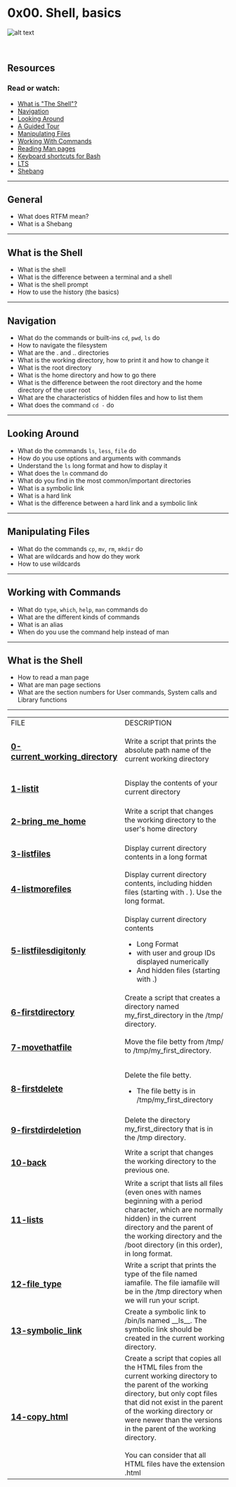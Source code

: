 <h1>0x00. Shell, basics</h1>

![alt text](https://s3.amazonaws.com/intranet-projects-files/holbertonschool-sysadmin_devops/205/image.jpg)

<br>

<h2>Resources</h2>
<h3>Read or watch:</h3>
<ul>
    <li><a href="https://intranet.alxswe.com/rltoken/vwO91sqNBgRL03BLu-ueiA" target="_blank">What is "The Shell"?</a></li>
    <li><a href="https://intranet.alxswe.com/rltoken/iblidp7yp6i-QpT8rDXHaA" target="_blank">Navigation</a></li>
    <li><a href="https://intranet.alxswe.com/rltoken/xEKUCnQsMH0esQ6fJU5vLA" target="_blank">Looking Around</a></li>
    <li><a href="https://intranet.alxswe.com/rltoken/HUhQ73fFR1GOC5nb4r-mDw" target="_blank">A Guided Tour</a></li>
    <li><a href="https://intranet.alxswe.com/rltoken/olv-1tj4d1LA57Z0PrLNvw" target="_blank">Manipulating Files</a></li>
    <li><a href="https://intranet.alxswe.com/rltoken/zUtux3Pm0BkvtwXzbTtkmA" target="_blank">Working With Commands</a></li>
    <li><a href="https://intranet.alxswe.com/rltoken/rddGdsqLf8_kRzp12RaD4A" target="_blank">Reading Man pages</a></li>
    <li><a href="https://intranet.alxswe.com/rltoken/AGxMxuS5IeW8VmEvJyhwvw" target="_blank">Keyboard shortcuts for Bash</a></li>
    <li><a href="https://wiki.ubuntu.com/LTS" target="_blank">LTS</a></li>
    <li><a href="https://intranet.alxswe.com/rltoken/cE8ZA3kgEaFhB-IDNv31bQ" target="_blank">Shebang</a></li>
</ul>

<hr>

<h2>General</h2>
<ul>
    <li>What does RTFM mean?</li>
    <li>What is a Shebang</li>
</ul>

<hr>

<h2>What is the Shell</h2>
<ul>
    <li>What is the shell</li>
    <li>What is the difference between a terminal and a shell</li>
    <li>What is the shell prompt</li>
    <li>How to use the history (the basics)</li>
</ul>

<hr>

<h2>Navigation</h2>
<ul>
    <li>What do the commands or built-ins <code>cd</code>, <code>pwd</code>, <code>ls</code> do</li>
    <li>How to navigate the filesystem</li>
    <li>What are the . and .. directories</li>
    <li>What is the working directory, how to print it and how to change it</li>
    <li>What is the root directory</li>
    <li>What is the home directory and how to go there</li>
    <li>What is the difference between the root directory and the home directory of the user root</li>
    <li>What are the characteristics of hidden files and how to list them</li>
    <li>What does the command <code>cd -</code> do</li>
</ul>

<hr>

<h2>Looking Around</h2>
<ul>
    <li>What do the commands <code>ls</code>, <code>less</code>, <code>file</code> do</li>
    <li>How do you use options and arguments with commands</li>
    <li>Understand the <code>ls</code> long format and how to display it</li>
    <li>What does the <code>ln</code> command do</li>
    <li>What do you find in the most common/important directories</li>
    <li>What is a symbolic link</li>
    <li>What is a hard link</li>
    <li>What is the difference between a hard link and a symbolic link</li>
</ul>

<hr>

<h2>Manipulating Files</h2>
<ul>
    <li>What do the commands <code>cp</code>, <code>mv</code>, <code>rm</code>, <code>mkdir</code> do</li>
    <li>What are wildcards and how do they work</li>
    <li>How to use wildcards</li>
</ul>

<hr>

<h2>Working with Commands</h2>
<ul>
    <li>What do <code>type</code>, <code>which</code>, <code>help</code>, <code>man</code> commands do</li>
    <li>What are the different kinds of commands</li>
    <li>What is an alias</li>
    <li>When do you use the command help instead of man</li>
</ul>

<hr>

<h2>What is the Shell</h2>
<ul>
    <li>How to read a man page</li>
    <li>What are man page sections</li>
    <li>What are the section numbers for User commands, System calls and Library functions</li>
</ul>

<hr>

<table>
        <tr>
            <td class="table w1">FILE</td>
            <td class="table w2">DESCRIPTION</td>
        </tr>
        <tr>
            <td><h3><a href="https://github.com/LivingDemonness28/alx-system_engineering-devops/blob/main/0x00-shell_basics/0-current_working_directory" target="_blank">0-current_working_directory</a></h3></td>
            <td class="para">Write a script that prints the absolute path name of the current working directory</td>
        </tr>
        <tr>
            <td><h3><a href="https://github.com/LivingDemonness28/alx-system_engineering-devops/blob/main/0x00-shell_basics/1-listit" target="_blank">1-listit</a></h3></td>
            <td class="para">Display the contents of your current directory</td>
        </tr>
        <tr>
            <td><h3><a href="https://github.com/LivingDemonness28/alx-system_engineering-devops/blob/main/0x00-shell_basics/2-bring_me_home" target="_blank">2-bring_me_home</a></h3></td>
            <td class="para">Write a script that changes the working directory to the user's home directory</td>
        </tr>
        <tr>
            <td><h3><a href="https://github.com/LivingDemonness28/alx-system_engineering-devops/blob/main/0x00-shell_basics/3-listfiles" target="_blank">3-listfiles</a></h3></td>
            <td class="para">Display current directory contents in a long format</td>
        </tr>
        <tr>
            <td><h3><a href="https://github.com/LivingDemonness28/alx-system_engineering-devops/blob/main/0x00-shell_basics/4-listmorefiles" target="_blank">4-listmorefiles</a></h3></td>
            <td class="para">Display current directory contents, including hidden files (starting with <span class="code"> .</span> ). Use the long format.</td>
        </tr>
        <tr>
            <td><h3><a href="https://github.com/LivingDemonness28/alx-system_engineering-devops/blob/main/0x00-shell_basics/5-listfilesdigitonly" target="_blank">5-listfilesdigitonly</a></h3></td>
            <td class="para">
                <p>Display current directory contents</p>
                <ul>
                    <li>Long Format</li>
                    <li>with user and group IDs displayed numerically</li>
                    <li>And hidden files (starting with <span class="code">.</span>)</li>
                </ul>
            </td>
        </tr>
        <tr>
            <td><h3><a href="https://github.com/LivingDemonness28/alx-system_engineering-devops/blob/main/0x00-shell_basics/6-firstdirectory" target="_blank">6-firstdirectory</a></h3></td>
            <td class="para">Create a script that creates a directory named <span class="code">my_first_directory</span> in the <span class="code">/tmp/</span> directory.</td>
        </tr>
        <tr>
            <td><h3><a href="https://github.com/LivingDemonness28/alx-system_engineering-devops/blob/main/0x00-shell_basics/7-movethatfile" target="_blank">7-movethatfile</a></h3></td>
            <td class="para">Move the file <span class="code">betty</span> from <span class="code">/tmp/</span> to <span class="code">/tmp/my_first_directory</span>.</td>
        </tr>
        <tr>
            <td><h3><a href="https://github.com/LivingDemonness28/alx-system_engineering-devops/blob/main/0x00-shell_basics/8-firstdelete" target="_blank">8-firstdelete</a></h3></td>
            <td class="para">
                <p>Delete the file <span class="code">betty</span>.</p>
                <ul>
                    <li>The file <span class="code">betty</span> is in <span class="code">/tmp/my_first_directory</span></li>
                </ul>
            </td>
        </tr>
        <tr>
            <td><h3><a href="https://github.com/LivingDemonness28/alx-system_engineering-devops/blob/main/0x00-shell_basics/9-firstdirdeletion" target="_blank">9-firstdirdeletion</a></h3></td>
            <td class="para">Delete the directory <span class="code">my_first_directory</span> that is in the <span class="code">/tmp</span> directory.</td>
        </tr>
        <tr>
            <td><h3><a href="https://github.com/LivingDemonness28/alx-system_engineering-devops/blob/main/0x00-shell_basics/10-back" target="_blank">10-back</a></h3></td>
            <td class="para">Write a script that changes the working directory to the previous one.</td>
        </tr>
        <tr>
            <td><h3><a href="https://github.com/LivingDemonness28/alx-system_engineering-devops/blob/main/0x00-shell_basics/11-lists" target="_blank">11-lists</a></h3></td>
            <td class="para">Write a script that lists all files (even ones with names beginning with a period character, which are normally hidden) in the current directory and the parent of the working directory and the <span class="code">/boot</span> directory (in this order), in long format.</td>
        </tr>
        <tr>
            <td><h3><a href="https://github.com/LivingDemonness28/alx-system_engineering-devops/blob/main/0x00-shell_basics/12-file_type" target="_blank">12-file_type</a></h3></td>
            <td class="para">Write a script that prints the type of the file named <span class="code">iamafile</span>. The file <span class="code">iamafile</span> will be in the <span class="code">/tmp</span> directory when we will run your script.</td>
        </tr>
        <tr>
            <td><h3><a href="https://github.com/LivingDemonness28/alx-system_engineering-devops/blob/main/0x00-shell_basics/13-symbolic_link" target="_blank">13-symbolic_link</a></h3></td>
            <td class="para">Create a symbolic link to <span class="code">/bin/ls</span> named <span class="code">__ls__</span>. The symbolic link should be created in the current working directory.</td>
        </tr>
        <tr>
            <td>
                <h3>
                    <a href="https://github.com/LivingDemonness28/alx-system_engineering-devops/blob/main/0x00-shell_basics/14-copy_html" target="_blank">14-copy_html</a>
                </h3>
            </td>
            <td class="para">
                Create a script that copies all the HTML files from the current working directory to the parent of the working directory, but only copt files that did not exist in the parent of the working directory or were newer than the versions in the parent of the working directory.
                <br>
                <br>
                You can consider that all HTML files have the extension <span class="code">.html</span>
            </td>
        </tr>
    </table>

